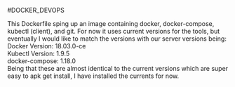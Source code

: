 #DOCKER_DEVOPS

This Dockerfile sping up an image containing docker, docker-compose, kubectl (client), and git.  For now it uses current versions for the tools, but eventually I would like to match the versions with our server versions being:  
Docker Version: 18.03.0-ce  
Kubectl Version: 1.9.5  
docker-compose: 1.18.0  
Being that these are almost identical to the current versions which are super easy to apk get install, I have installed the currents for now.

